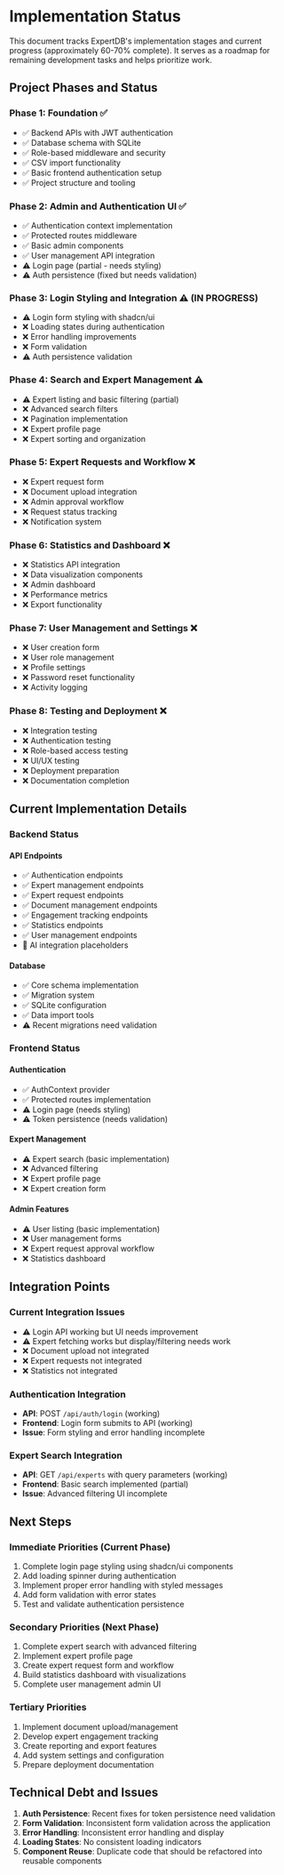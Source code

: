 # Implementation Status

This document tracks ExpertDB's implementation stages and current progress (approximately 60-70% complete). It serves as a roadmap for remaining development tasks and helps prioritize work.

## Project Phases and Status

### Phase 1: Foundation ✅
- ✅ Backend APIs with JWT authentication
- ✅ Database schema with SQLite
- ✅ Role-based middleware and security
- ✅ CSV import functionality
- ✅ Basic frontend authentication setup
- ✅ Project structure and tooling

### Phase 2: Admin and Authentication UI ✅
- ✅ Authentication context implementation
- ✅ Protected routes middleware
- ✅ Basic admin components
- ✅ User management API integration
- ⚠️ Login page (partial - needs styling)
- ⚠️ Auth persistence (fixed but needs validation)

### Phase 3: Login Styling and Integration ⚠️ (IN PROGRESS)
- ⚠️ Login form styling with shadcn/ui
- ❌ Loading states during authentication
- ❌ Error handling improvements
- ❌ Form validation
- ⚠️ Auth persistence validation

### Phase 4: Search and Expert Management ⚠️
- ⚠️ Expert listing and basic filtering (partial)
- ❌ Advanced search filters
- ❌ Pagination implementation
- ❌ Expert profile page
- ❌ Expert sorting and organization

### Phase 5: Expert Requests and Workflow ❌
- ❌ Expert request form
- ❌ Document upload integration
- ❌ Admin approval workflow
- ❌ Request status tracking
- ❌ Notification system

### Phase 6: Statistics and Dashboard ❌
- ❌ Statistics API integration
- ❌ Data visualization components
- ❌ Admin dashboard
- ❌ Performance metrics
- ❌ Export functionality

### Phase 7: User Management and Settings ❌
- ❌ User creation form
- ❌ User role management
- ❌ Profile settings
- ❌ Password reset functionality
- ❌ Activity logging

### Phase 8: Testing and Deployment ❌
- ❌ Integration testing
- ❌ Authentication testing
- ❌ Role-based access testing
- ❌ UI/UX testing
- ❌ Deployment preparation
- ❌ Documentation completion

## Current Implementation Details

### Backend Status

#### API Endpoints
- ✅ Authentication endpoints
- ✅ Expert management endpoints
- ✅ Expert request endpoints
- ✅ Document management endpoints
- ✅ Engagement tracking endpoints
- ✅ Statistics endpoints
- ✅ User management endpoints
- 🧪 AI integration placeholders

#### Database
- ✅ Core schema implementation
- ✅ Migration system
- ✅ SQLite configuration
- ✅ Data import tools
- ⚠️ Recent migrations need validation

### Frontend Status

#### Authentication
- ✅ AuthContext provider
- ✅ Protected routes implementation
- ⚠️ Login page (needs styling)
- ⚠️ Token persistence (needs validation)

#### Expert Management
- ⚠️ Expert search (basic implementation)
- ❌ Advanced filtering
- ❌ Expert profile page
- ❌ Expert creation form

#### Admin Features
- ⚠️ User listing (basic implementation)
- ❌ User management forms
- ❌ Expert request approval workflow
- ❌ Statistics dashboard

## Integration Points

### Current Integration Issues
- ⚠️ Login API working but UI needs improvement
- ⚠️ Expert fetching works but display/filtering needs work
- ❌ Document upload not integrated
- ❌ Expert requests not integrated
- ❌ Statistics not integrated

### Authentication Integration
- **API**: POST `/api/auth/login` (working)
- **Frontend**: Login form submits to API (working)
- **Issue**: Form styling and error handling incomplete

### Expert Search Integration
- **API**: GET `/api/experts` with query parameters (working)
- **Frontend**: Basic search implemented (partial)
- **Issue**: Advanced filtering UI incomplete

## Next Steps

### Immediate Priorities (Current Phase)
1. Complete login page styling using shadcn/ui components
2. Add loading spinner during authentication
3. Implement proper error handling with styled messages
4. Add form validation with error states
5. Test and validate authentication persistence

### Secondary Priorities (Next Phase)
1. Complete expert search with advanced filtering
2. Implement expert profile page
3. Create expert request form and workflow
4. Build statistics dashboard with visualizations
5. Complete user management admin UI

### Tertiary Priorities
1. Implement document upload/management
2. Develop expert engagement tracking
3. Create reporting and export features
4. Add system settings and configuration
5. Prepare deployment documentation

## Technical Debt and Issues

1. **Auth Persistence**: Recent fixes for token persistence need validation
2. **Form Validation**: Inconsistent form validation across the application
3. **Error Handling**: Inconsistent error handling and display
4. **Loading States**: No consistent loading indicators
5. **Component Reuse**: Duplicate code that should be refactored into reusable components